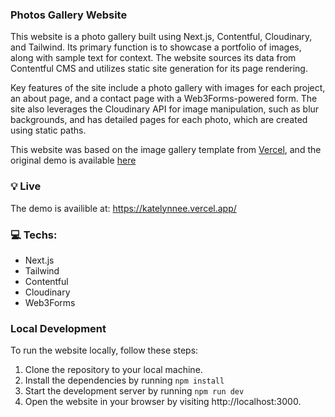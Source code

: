 
### Photos Gallery Website

This website is a photo gallery built using Next.js, Contentful, Cloudinary, and Tailwind. Its primary function is to showcase a portfolio of images, along with sample text for context. The website sources its data from Contentful CMS and utilizes static site generation for its page rendering.

Key features of the site include a photo gallery with images for each project, an about page, and a contact page with a Web3Forms-powered form. The site also leverages the Cloudinary API for image manipulation, such as blur backgrounds, and has detailed pages for each photo, which are created using static paths.

This website was based on the image gallery template from [Vercel](https://vercel.com?utm_source=github&utm_medium=readme&utm_campaign=next-example), and the original demo is available [here](https://nextconf-images.vercel.app/)


<p align="center"> 
</p>


### :bulb: Live

The demo is availible at: https://katelynnee.vercel.app/

 ### :computer: Techs:

- Next.js 
- Tailwind
- Contentful
- Cloudinary
- Web3Forms 

###  Local Development

To run the website locally, follow these steps:

1. Clone the repository to your local machine.
2. Install the dependencies by running ```npm install```
3. Start the development server by running ```npm run dev ```
4. Open the website in your browser by visiting http://localhost:3000.
